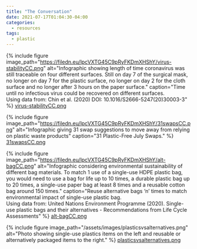 ```yaml
---
title: "The Conversation"
date: 2021-07-17T01:04:30-04:00
categories:
  - resources
tags:
  - plastic
---
```


{% include figure image_path="https://filedn.eu/lpcVXTG45C9pRyFKDmXHShY/virus-stabilityCC.png" alt="Infographic showing length of time coronavirus was still traceable on four different surfaces.  Still on day 7 of the surgical mask, no longer on day 7 for the plastic surface, no longer on day 2 for the cloth surface and no longer after 3 hours on the paper surface." caption="Time until no infectious virus could be recovered on different surfaces. <br>Using data from: Chin et al. (2020) DOI: 10.1016/S2666-5247(20)30003-3" %}
<a href="https://filedn.eu/lpcVXTG45C9pRyFKDmXHShY/virus-stabilityCC.png">virus-stabilityCC.png</a>

{% include figure image_path="https://filedn.eu/lpcVXTG45C9pRyFKDmXHShY/31swapsCC.png" alt="Infographic giving 31 swap suggestions to move away from relying on plastic waste products" caption="31 Plastic-Free July Swaps." %}
<a href="https://filedn.eu/lpcVXTG45C9pRyFKDmXHShY/31swapsCC.png">31swapsCC.png</a>

{% include figure image_path="https://filedn.eu/lpcVXTG45C9pRyFKDmXHShY/alt-bagCC.png" alt="Infographic considering environmental sustainability of different bag materials. To match 1 use of a single-use HDPE plastic bag, you would need to use a bag for life up to 10 times, a durable plastic bag up to 20 times, a single-use paper bag at least 8 times and a reusable cotton bag around 150 times." caption="Reuse alternative bags ‘n’ times to match environmental impact of single-use plastic bag.
<br>Using data from: United Nations Environment Programme (2020). Single-use plastic bags and their alternatives - Recommendations from Life Cycle Assessments" %}
<a href="https://filedn.eu/lpcVXTG45C9pRyFKDmXHShY/alt-bagCC.png">alt-bagCC.png</a>

{% include figure image_path="/assets/images/plasticsvsalternatives.png" alt="Photo showing single-use plastics items on the left and reusable or alternatively packaged items to the right." %}
<a href="/assets/images/plasticsvsalternatives.png">plasticsvsalternatives.png</a>
